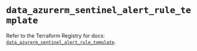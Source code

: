 # `data_azurerm_sentinel_alert_rule_template`

Refer to the Terraform Registry for docs: [`data_azurerm_sentinel_alert_rule_template`](https://registry.terraform.io/providers/hashicorp/azurerm/3.98.0/docs/data-sources/sentinel_alert_rule_template).
